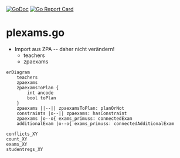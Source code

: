 [![GoDoc](https://godoc.org/github.com/obcode/plexams.go?status.svg)](https://godoc.org/github.com/obcode/plexams.go)
[![Go Report Card](https://goreportcard.com/badge/github.com/obcode/plexams.go)](https://goreportcard.com/report/github.com/obcode/plexams.go)

# plexams.go

- Import aus ZPA -- daher nicht verändern!
  - teachers
  - zpaexams

```mermaid
erDiagram
    teachers
    zpaexams
    zpaexamsToPlan {
        int ancode
        bool toPlan
    }
    zpaexams ||--|| zpaexamsToPlan: planOrNot
    constraints |o--|| zpaexams: hasConstraint
    zpaexams |o--o{ exams_primuss: connectedExam
    additionalExam |o--o{ exams_primuss: connectedAdditionalExam
```

    conflicts_XY
    count_XY
    exams_XY
    studentregs_XY

